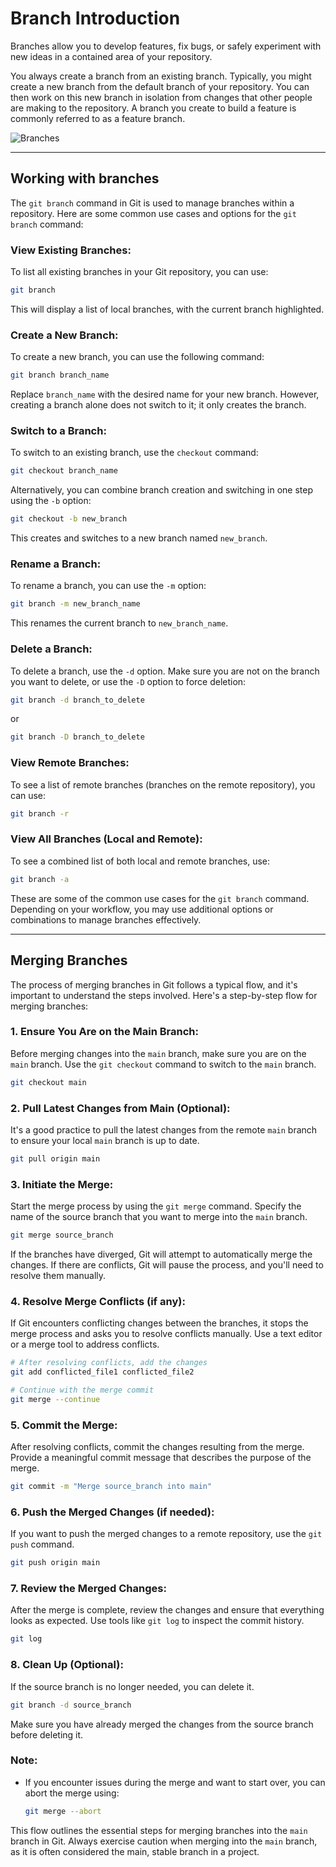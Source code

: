 # Branch Introduction

Branches allow you to develop features, fix bugs, or safely experiment with new ideas in a contained area of your repository.

You always create a branch from an existing branch. Typically, you might create a new branch from the default branch of your repository. You can then work on this new branch in isolation from changes that other people are making to the repository. A branch you create to build a feature is commonly referred to as a feature branch.

![Branches](https://wac-cdn.atlassian.com/dam/jcr:a905ddfd-973a-452a-a4ae-f1dd65430027/01%20Git%20branch.svg?cdnVersion=1340)


***

## Working with branches

The `git branch` command in Git is used to manage branches within a repository. Here are some common use cases and options for the `git branch` command:

### View Existing Branches:

To list all existing branches in your Git repository, you can use:

```bash
git branch
```

This will display a list of local branches, with the current branch highlighted.

### Create a New Branch:

To create a new branch, you can use the following command:

```bash
git branch branch_name
```

Replace `branch_name` with the desired name for your new branch. However, creating a branch alone does not switch to it; it only creates the branch.

### Switch to a Branch:

To switch to an existing branch, use the `checkout` command:

```bash
git checkout branch_name
```

Alternatively, you can combine branch creation and switching in one step using the `-b` option:

```bash
git checkout -b new_branch
```

This creates and switches to a new branch named `new_branch`.

### Rename a Branch:

To rename a branch, you can use the `-m` option:

```bash
git branch -m new_branch_name
```

This renames the current branch to `new_branch_name`.

### Delete a Branch:

To delete a branch, use the `-d` option. Make sure you are not on the branch you want to delete, or use the `-D` option to force deletion:

```bash
git branch -d branch_to_delete
```

or

```bash
git branch -D branch_to_delete
```

### View Remote Branches:

To see a list of remote branches (branches on the remote repository), you can use:

```bash
git branch -r
```

### View All Branches (Local and Remote):

To see a combined list of both local and remote branches, use:

```bash
git branch -a
```

These are some of the common use cases for the `git branch` command. Depending on your workflow, you may use additional options or combinations to manage branches effectively.

***

## Merging Branches

The process of merging branches in Git follows a typical flow, and it's important to understand the steps involved. Here's a step-by-step flow for merging branches:


### 1. **Ensure You Are on the Main Branch:**
   Before merging changes into the `main` branch, make sure you are on the `main` branch. Use the `git checkout` command to switch to the `main` branch.

   ```bash
   git checkout main
   ```

### 2. **Pull Latest Changes from Main (Optional):**
   It's a good practice to pull the latest changes from the remote `main` branch to ensure your local `main` branch is up to date.

   ```bash
   git pull origin main
   ```

### 3. **Initiate the Merge:**
   Start the merge process by using the `git merge` command. Specify the name of the source branch that you want to merge into the `main` branch.

   ```bash
   git merge source_branch
   ```

   If the branches have diverged, Git will attempt to automatically merge the changes. If there are conflicts, Git will pause the process, and you'll need to resolve them manually.

### 4. **Resolve Merge Conflicts (if any):**
   If Git encounters conflicting changes between the branches, it stops the merge process and asks you to resolve conflicts manually. Use a text editor or a merge tool to address conflicts.

   ```bash
   # After resolving conflicts, add the changes
   git add conflicted_file1 conflicted_file2

   # Continue with the merge commit
   git merge --continue
   ```

### 5. **Commit the Merge:**
   After resolving conflicts, commit the changes resulting from the merge. Provide a meaningful commit message that describes the purpose of the merge.

   ```bash
   git commit -m "Merge source_branch into main"
   ```

### 6. **Push the Merged Changes (if needed):**
   If you want to push the merged changes to a remote repository, use the `git push` command.

   ```bash
   git push origin main
   ```

### 7. **Review the Merged Changes:**
   After the merge is complete, review the changes and ensure that everything looks as expected. Use tools like `git log` to inspect the commit history.

   ```bash
   git log
   ```

### 8. **Clean Up (Optional):**
   If the source branch is no longer needed, you can delete it.

   ```bash
   git branch -d source_branch
   ```

   Make sure you have already merged the changes from the source branch before deleting it.

### Note:
- If you encounter issues during the merge and want to start over, you can abort the merge using:

   ```bash
   git merge --abort
   ```

This flow outlines the essential steps for merging branches into the `main` branch in Git. Always exercise caution when merging into the `main` branch, as it is often considered the main, stable branch in a project.
